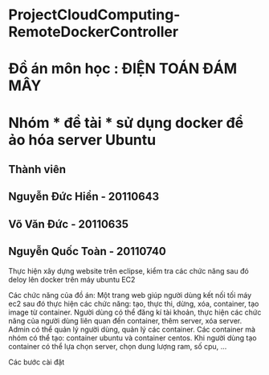 # ProjectCloudComputing-RemoteDockerController
# Đồ án môn học : ĐIỆN TOÁN ĐÁM MÂY
# Nhóm * đề tài * sử dụng docker để ảo hóa server Ubuntu

Thành viên
--------------------------
Nguyễn Đức Hiển - 20110643
--------------------------
Võ Văn Đức      - 20110635
--------------------------
Nguyễn Quốc Toàn - 20110740
--------------------------
Thực hiện xây dựng website trên eclipse, kiểm tra các chức năng sau đó deloy lên docker trên máy ubuntu EC2     

Các chức năng của đồ án:
Một trang web giúp người dùng kết nối tối máy ec2 sau đó thực hiện các chức năng: tạo, thực thi, dừng, xóa, container, tạo image từ container.
Người dùng có thể đăng kí tài khoản, thực hiện các chức năng của người dùng liên quan đến container, thêm server, xóa server.
Admin có thể quản lý người dùng, quản lý các container.
Các container mà nhóm có thể tạo: container ubuntu và container centos.
Khi người dùng tạo container có thể lựa chọn server, chọn dung lượng ram, số cpu, ...

Các bước cài đặt
